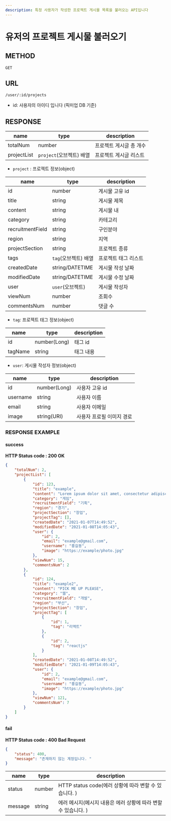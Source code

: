 ```yaml
---
description: 특정 사용자가 작성한 프로젝트 게시물 목록을 불러오는 API입니다
---
```


# 유저의 프로젝트 게시물 불러오기

## METHOD

```text
GET
```

## URL

```text
/user/:id/projects
```

* id: 사용자의 아이디 입니다 \(픽미업 DB 기준\)

## RESPONSE

|name|type|description|
|---|---|---|
|totalNum|number|프로젝트 게시글 총 개수|
|projectList|`project`(오브젝트) 배열|프로젝트 게시글 리스트|

* `project` : 프로젝트 정보\(object\)

|name|type|description|
|---|---|---|
|id|number|게시물 고유 id|
|title|string|게시물 제목|
|content|string|게시물 내|
|category|string|카테고리|
|recruitmentField|string|구인분야|
|region|string|지역|
|projectSection|string|프로젝트 종류|
|tags|`tag`(오브젝트) 배열|프로젝트 태그 리스트|
|createdDate|string/DATETIME|게시물 작성 날짜|
|modifiedDate|string/DATETIME|게시물 수정 날짜|
|user|`user`(오브젝트)|게시물 작성자|
|viewNum|number|조회수|
|commentsNum|number|댓글 수|

* `tag`: 프로젝트 태그 정보\(object\)

|name|type|description
|---|---|---|
|id|number(Long)|태그 id|
|tagName|string|태그 내용|

* `user`: 게시물 작성자 정보\(object\)

|name|type|description
|---|---|---|
|id|number(Long)|사용자 고유 id|
|username|string|사용자 이름|
|email|string|사용자 이메일|
|image|string(URI)|사용자 프로필 이미지 경로|

### RESPONSE EXAMPLE

#### success

**HTTP Status code : 200 OK**

```json
{
    "totalNum": 2,
    "projectList": [
        {
            "id": 123,
            "title": "example",
            "content": "Lorem ipsum dolor sit amet, consectetur adipiscing elit. Curabitur sit.",
            "category": "게임",
            "recruitmentField": "기획",
            "region": "경기",
            "projectSection": "창업",
            "projectTag": [],
            "createdDate": "2021-01-07T14:49:52",
            "modifiedDate": "2021-01-08T14:05:43",
            "user": {
                "id": 2,
                "email": "example@gmail.com",
                "username": "홍길동",
                "image": "https://example/photo.jpg"
            },
            "viewNum": 15,
            "commentsNum": 2
        },
        {
            "id": 124,
            "title": "example2",
            "content": "PICK ME UP PLEASE",
            "category": "웹",
            "recruitmentField": "개발",
            "region": "부산",
            "projectSection": "창업",
            "projectTag": [
                {
                    "id": 1,
                    "tag": "리액트"
                },
                {
                    "id": 2,
                    "tag": "reactjs"
                }
            ],
            "createdDate": "2021-01-08T14:49:52",
            "modifiedDate": "2021-01-09T14:05:43",
            "user": {
                "id": 2,
                "email": "example@gmail.com",
                "username": "홍길동",
                "image": "https://example/photo.jpg"
            },
            "viewNum": 121,
            "commentsNum": 7
        }
    ]
}
```

#### fail

**HTTP Status code : 400 Bad Request**

```json
{
    "status": 400,
    "message": "존재하지 않는 계정입니다. "
}
```

|name|type|description|
|---|---|---|
|status|number|HTTP status code(에러 상황에 따라 변할 수 있습니다. )|
|message|string|에러 메시지(메시지 내용은 에러 상황에 따라 변할 수 있습니다. )|
